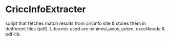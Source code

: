 # CriccInfoExtracter
script that fetches match results from cricinfo site &amp; stores them in deifferent files (pdf). Libraries used are minimist,axios,jsdom, excel4node &amp; pdf-lib.
